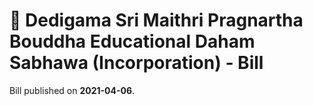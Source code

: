 # 📄  Dedigama Sri Maithri Pragnartha Bouddha Educational Daham Sabhawa (Incorporation) - Bill

Bill published on **2021-04-06**.
